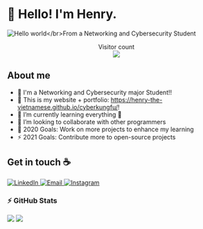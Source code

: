 # :wave: Hello! I'm Henry. 

<img src="https://raw.githubusercontent.com/sagar-viradiya/sagar-viradiya/master/resources/banner.png" alt="Hello world</br>From a Networking and Cybersecurity Student">
<p align="center"> 
  Visitor count<br>
  <img src="https://profile-counter.glitch.me/henry-the-vietnamese/count.svg" />
</p>


## About me

- 👦 I'm a Networking and Cybersecurity major Student!!
- 🔭 This is my website + portfolio: https://henry-the-vietnamese.github.io/cyberkungfu/!
- 🌱 I’m currently learning everything 🤣
- 👯 I’m looking to collaborate with other programmers
- 🥅 2020 Goals: Work on more projects to enhance my learning
- ⚡ 2021 Goals: Contribute more to open-source projects

## Get in touch :coffee:

<a target="_blank" href="https://www.linkedin.com/in/tanducmai/" target="_blank">
<img alt="LinkedIn" src="https://img.shields.io/badge/LinkedIn-0077B5?style=for-the-badge&logo=linkedin&logoColor=white" />
</a>

<a target="_blank" href="mailto:tan.duc.work@gmail.com" target="_blank">
<img alt="Email" src="https://img.shields.io/badge/Gmail-D14836?style=for-the-badge&logo=gmail&logoColor=white" />
</a>

<a target="_blank" href="https://www.instagram.com/henry.maii/" target="_blank">
<img alt="Instagram" src="https://img.shields.io/badge/Instagram-E4405F?style=for-the-badge&logo=instagram&logoColor=white" />
</a>


### :zap: GitHub Stats

<img src="https://github-readme-stats.vercel.app/api?username=henry-the-vietnamese&show_icons=true&count_private=true,issues&hide_border=true" />
<img src="https://github-readme-stats.vercel.app/api/top-langs/?username=henry-the-vietnamese&layout=compact&show_icons=true&hide_border=true" />
